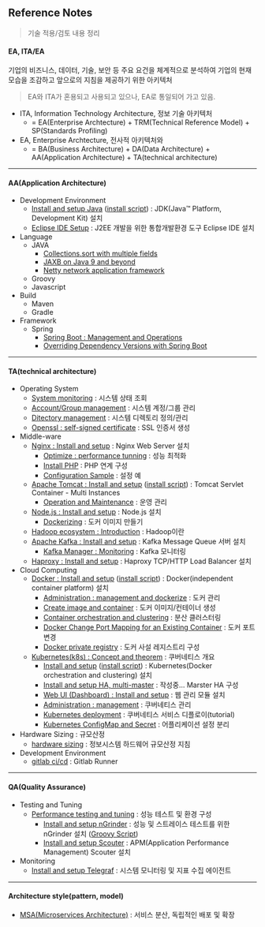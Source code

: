 ## Reference Notes
> 기술 적용/검토 내용 정리

#### EA, ITA/EA
기업의 비즈니스, 데이터, 기술, 보안 등 주요 요건을 체계적으로 분석하여 기업의 현재 모습을 조감하고 앞으로의 지침을 제공하기 위한 아키텍처
> EA와 ITA가 혼용되고 사용되고 있으나, EA로 통일되어 가고 있음.

* ITA, Information Technology Architecture, 정보 기술 아키텍처
   + = EA(Enterprise Archtecture) + TRM(Technical Reference Model) + SP(Standards Profiling)
* EA, Enterprise Archtecture, 전사적 아키텍처와
   + = BA(Business Architecture) + DA(Data Architecture) + AA(Application Architecture) + TA(technical architecture)
 
---
#### AA(Application Architecture)
* Development Environment
   + [Install and setup Java](architecture.application/java/install.n.setup.jdk.md) ([install script](architecture.application/java/install.n.setup.script.jdk.md)) : JDK(Java™ Platform, Development Kit) 설치
   + [Eclipse IDE Setup](eclipse.ide.setup.md) : J2EE 개발을 위한 통합개발환경 도구 Eclipse IDE 설치
* Language
   + JAVA
      - [Collections.sort with multiple fields](architecture.application/java/collections.sort.sample.md)
      - [JAXB on Java 9 and beyond](architecture.application/java/jaxb.on.java.9.n.beyond.md)
      - [Netty network application framework](architecture.application/java/netty.nio.network.framework.md)
   + Groovy
   + Javascript
* Build
   + Maven
   + Gradle
* Framework
   + Spring
      - [Spring Boot : Management and Operations](architecture.application/framework/springboot.management.n.operations.md)
      - [Overriding Dependency Versions with Spring Boot](architecture.application/framework/springboot.transitive.dependency.md)

---
#### TA(technical architecture)
* Operating System
   + [System monitoring](architecture.quality.assurance/system.monitoring.md) : 시스템 상태 조회
   + [Account/Group management](operating.system/management.account.n.group.md) : 시스템 계정/그룹 관리
   + [Ditectory management](operating.system/management.directory.md) : 시스템 디렉토리 정의/관리
   + [Openssl : self-signed certificate](operating.system/openssl.self.signed.certificate.md) : SSL 인증서 생성
* Middle-ware
   + [Nginx : Install and setup](architecture.solution/nginx/install.n.setup.md) : Nginx Web Server 설치
      - [Optimize : performance tunning](architecture.solution/nginx/optimize.performance.tunning.md) : 성능 최적화
      - [Install PHP](architecture.solution/nginx/install.n.setup.php.md) : PHP 연계 구성
      - [Configuration Sample](architecture.solution/nginx/configuration.sample.md) : 설정 예
   + [Apache Tomcat : Install and setup](architecture.solution/apache.tomcat/install.n.setup.md) ([install script](architecture.solution/apache.tomcat/install.n.setup.script.md)) : Tomcat Servlet Container - Multi Instances
      - [Operation and Maintenance](architecture.solution/apache.tomcat/operation.n.maintenance.md) : 운영 관리
   + [Node.js : Install and setup](architecture.solution/node.js/install.n.setup.md) : Node.js 설치
      - [Dockerizing](architecture.solution/node.js/dockerizing.md) : 도커 이미지 만들기
   + [Hadoop ecosystem : Introduction](architecture.solution/hadoop/introduction.md) : Hadoop이란
   + [Apache Kafka : Install and setup](architecture.solution/apache.kafka/install.n.setup.md) : Kafka Message Queue 서버 설치
      - [Kafka Manager : Monitoring](architecture.solution/apache.kafka/install.n.setup.kafka.manager.md) : Kafka 모니터링 
   + [Haproxy : Install and setup](architecture.solution/haproxy/install.n.setup.md) : Haproxy TCP/HTTP Load Balancer 설치
* Cloud Computing
   + [Docker : Install and setup](architecture.solution/docker/install.n.setup.md) ([install script](architecture.solution/docker/install.n.setup.script.md)) : Docker(independent container platform) 설치
      - [Administration : management and dockerize](architecture.solution/docker/administration.management.md) : 도커 관리
      - [Create image and container](architecture.solution/docker/create.image.n.container.md) : 도커 이미지/컨테이너 생성
      - [Container orchestration and clustering](architecture.solution/docker/orchestration.n.clustering.md) : 분산 클러스터링
      - [Docker Change Port Mapping for an Existing Container](architecture.solution/docker/change.port.mapping.md) : 도커 포트 변경
      - [Docker private registry](architecture.solution/docker/private.registry.md) : 도커 사설 레지스트리 구성
   + [Kubernetes(k8s) : Concept and theorem](architecture.solution/kubernetes/concept.theorem.md) : 쿠버네티스 개요
      - [Install and setup](architecture.solution/kubernetes/install.n.setup.md) ([install script](architecture.solution/kubernetes/install.n.setup.script.md)) : Kubernetes(Docker orchestration and clustering) 설치
      - [Install and setup HA, multi-master](architecture.solution/kubernetes/master.node.cluster.ha.md) : 작성중... Marster HA 구성
      - [Web UI (Dashboard) : Install and setup](architecture.solution/kubernetes/install.n.setup.dashboard.md) : 웹 관리 모듈 설치
      - [Administration : management](architecture.solution/kubernetes/administration.management.md) : 쿠버네티스 관리
      - [Kubernetes deployment](architecture.solution/kubernetes/how.to.deployment.md) : 쿠버네티스 서비스 디플로이(tutorial)
      - [Kubernetes ConfigMap and Secret](architecture.solution/kubernetes/configMap.n.secret.md) : 어플리케이션 설정 분리
* Hardware Sizing : 규모산정  
   + [hardware sizing](operating.system/hardware.sizing.md) : 정보시스템 하드웨어 규모산정 지침
* Development Environment  
   + [gitlab ci/cd](architecture.solution/gitlab/gitlab.ci.cd.md) : Gitlab Runner

---
#### QA(Quality Assurance)
* Testing and Tuning
   + [Performance testing and tuning](architecture.quality.assurance/performance.testing.and.tuning.md) : 성능 테스트 및 환경 구성
      - [Install and setup nGrinder](architecture.quality.assurance/install.n.setup.ngrinder.md) : 성능 및 스트레이스 테스트를 위한 nGrinder 설치 ([Groovy Script](architecture.quality.assurance/ngrinder.groovy.script.md))
      - [Install and setup Scouter](architecture.quality.assurance/install.n.setup.scouter.md) : APM(Application Performance Management) Scouter 설치
* Monitoring
   + [Install and setup Telegraf](architecture.quality.assurance/install.n.setup.telegraf.md) : 시스템 모니터링 및 지표 수집 에이전트

---
#### Architecture style(pattern, model)
* [MSA(Microservices Architecture)](architecture.style/MSA/concept.md) : 서비스 분산, 독립적인 배포 및 확장
